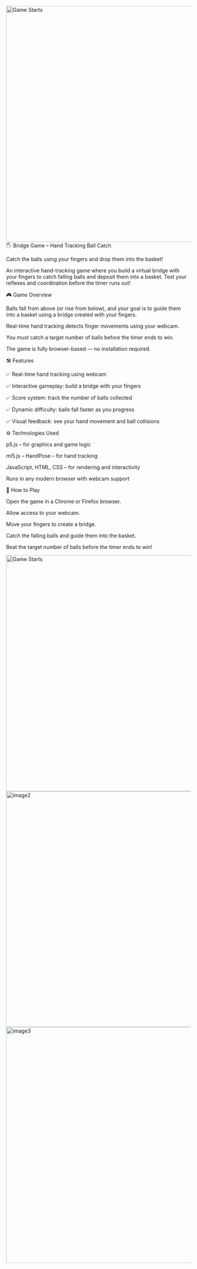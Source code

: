 <img width="1780" height="642" alt="Game Starts" src="https://github.com/user-attachments/assets/f2359da1-10a0-4b6e-9091-8256e4753ad2" />🖐 Bridge Game – Hand Tracking Ball Catch


Catch the balls using your fingers and drop them into the basket!

An interactive hand-tracking game where you build a virtual bridge with your fingers to catch falling balls and deposit them into a basket. Test your reflexes and coordination before the timer runs out!


🎮 Game Overview

Balls fall from above (or rise from below), and your goal is to guide them into a basket using a bridge created with your fingers.

Real-time hand tracking detects finger movements using your webcam.

You must catch a target number of balls before the timer ends to win.

The game is fully browser-based — no installation required.


🛠 Features

✅ Real-time hand tracking using webcam

✅ Interactive gameplay: build a bridge with your fingers

✅ Score system: track the number of balls collected

✅ Dynamic difficulty: balls fall faster as you progress

✅ Visual feedback: see your hand movement and ball collisions


⚙️ Technologies Used

p5.js
 – for graphics and game logic

ml5.js – HandPose
 – for hand tracking

JavaScript, HTML, CSS – for rendering and interactivity

Runs in any modern browser with webcam support


🚀 How to Play

Open the game in a Chrome or Firefox browser.

Allow access to your webcam.

Move your fingers to create a bridge.


Catch the falling balls and guide them into the basket.

Beat the target number of balls before the timer ends to win!




<img width="1780" height="642" alt="Game Starts" src="https://github.com/user-attachments/assets/47e46b80-708b-4806-afbf-c5c97d031394" />

<img width="1780" height="641" alt="image2" src="https://github.com/user-attachments/assets/031d8f3f-b7a0-47c1-9b24-22c860d7a40e" />

<img width="1782" height="642" alt="image3" src="https://github.com/user-attachments/assets/d1a31906-7752-4b98-a2f0-60bcbf8a4524" />
